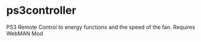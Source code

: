 # ps3controller
PS3 Remote Control to energy functions and the speed of the fan. Requires WebMAN Mod
